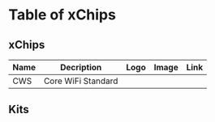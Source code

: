 # Table of xChips

## xChips
| Name | Decription | Logo | Image | Link |
| -- | -- | :--:|  :--:| -- |
| CWS | Core WiFi Standard | | | |

## Kits
